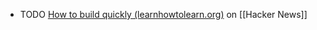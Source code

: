 - TODO [How to build quickly (learnhowtolearn.org)](https://news.ycombinator.com/item?id=41148517) on [[Hacker News]]